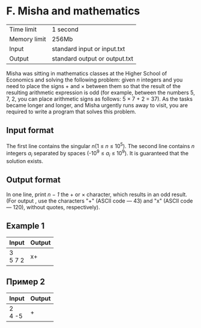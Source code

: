 # F. Misha and mathematics
<table>
  <tr>
      <td>Time limit</td>
      <td>1 second</td>
  </tr>
  <tr>
      <td>Memory limit</td>
      <td>256Mb</td>
  </tr>
  <tr>
      <td>Input</td>
      <td>standard input or input.txt</td>
  </tr>
  <tr>
      <td>Output</td>
      <td>standard output or output.txt</td>
  </tr>
</table>

Misha was sitting in mathematics classes at the Higher School of Economics and solving the following problem: given <i>n</i> integers 
and you need to place the signs + and × between them so that the result of the resulting arithmetic expression is 
odd (for example, between the numbers 5, 7, 2, you can place arithmetic signs as follows: 5 × 7 + 2 = 37). As the tasks became longer and longer, and Misha urgently runs away to visit, you are required to write a program that solves this problem.

## Input format
The first line contains the singular <i>n</i>(1 ≤ <i>n</i> ≤ 10<sup>5</sup>). The second line contains <i>n</i>
integers <i>a<sub>i</sub></i> separated by spaces (-10<sup>9</sup> ≤ <i>a<sub>i</sub></i> ≤ 10<sup>9</sup>). It is guaranteed that
the solution exists.

## Output format
In one line, print <i>n − 1</i> the + or × character, which results in an odd result. (For output
, use the characters "+" (ASCII code — 43) and "x" (ASCII code — 120), without quotes, respectively).

## Example 1
| Input       | Output |
|:------------|:-------|
| 3</br>5 7 2 | x+     |

## Пример 2
| Input      | Output |
|:-----------|:-------|
| 2</br>4 -5 | +      |
